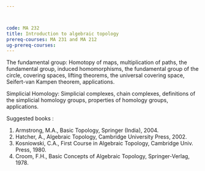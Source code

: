 ```yaml
---



code: MA 232
title: Introduction to algebraic topology
prereq-courses: MA 231 and MA 212
ug-prereq-courses: 
---
```





The fundamental group: Homotopy of maps, multiplication of paths, the fundamental group, induced
homomorphisms, the fundamental group of the circle, covering spaces, lifting theorems, the
universal covering space, Seifert-van Kampen theorem, applications. 

Simplicial Homology: Simplicial complexes, chain complexes, definitions of the simplicial homology
groups, properties of homology groups, applications.

Suggested books : 

  1. Armstrong, M.A., Basic Topology, Springer (India), 2004.
  2. Hatcher, A., Algebraic Topology, Cambridge University Press, 2002.
  3. Kosniowski, C.A., First Course in Algebraic Topology, Cambridge Univ. Press, 1980.
  4. Croom, F.H., Basic Concepts of Algebraic Topology, Springer-Verlag, 1978. 

